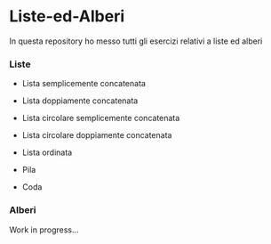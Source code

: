 # Liste-ed-Alberi

In questa repository ho messo tutti gli esercizi relativi a liste ed alberi


### Liste

- Lista semplicemente concatenata
- Lista doppiamente concatenata

- Lista circolare semplicemente concatenata
- Lista circolare doppiamente concatenata

- Lista ordinata

- Pila
- Coda

### Alberi

Work in progress...